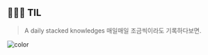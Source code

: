 <!-- _coverpage.md -->

## 👩🏻‍💻 TIL

> A daily stacked knowledges
> 매일매일 조금씩이라도 기록하다보면.
<!-- background image -->

<!-- background color -->

![color](#f0f0f0)
